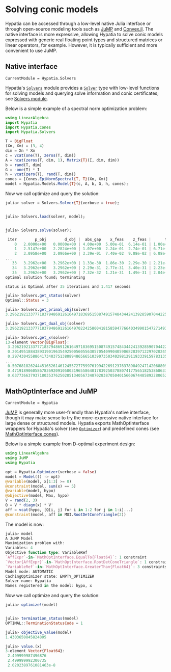 # Solving conic models

Hypatia can be accessed through a low-level native Julia interface or through open-source modeling tools such as [JuMP](https://github.com/jump-dev/JuMP.jl) and [Convex.jl](https://github.com/jump-dev/Convex.jl).
The native interface is more expressive, allowing Hypatia to solve conic models expressed with generic real floating point types and structured matrices or linear operators, for example.
However, it is typically sufficient and more convenient to use JuMP.

## Native interface

```@meta
CurrentModule = Hypatia.Solvers
```

Hypatia's [`Solvers`](@ref) module provides a [`Solver`](@ref) type with low-level functions for solving models and querying solve information and conic certificates; see [Solvers module](@ref).

Below is a simple example of a spectral norm optimization problem:

```julia
using LinearAlgebra
import Hypatia
import Hypatia.Cones
import Hypatia.Solvers

T = BigFloat
(Xn, Xm) = (3, 4)
dim = Xn * Xm
c = vcat(one(T), zeros(T, dim))
A = hcat(zeros(T, dim, 1), Matrix{T}(I, dim, dim))
b = rand(T, dim)
G = -one(T) * I
h = vcat(zero(T), rand(T, dim))
cones = [Cones.EpiNormSpectral{T, T}(Xn, Xm)]
model = Hypatia.Models.Model{T}(c, A, b, G, h, cones);
```

Now we call optimize and query the solution:

```julia
julia> solver = Solvers.Solver{T}(verbose = true);


julia> Solvers.load(solver, model);


julia> Solvers.solve(solver);

 iter        p_obj        d_obj |  abs_gap    x_feas    z_feas |      tau       kap        mu |  dir_res  step     alpha
    0   2.0000e+00   0.0000e+00 | 4.00e+00  5.00e-01  6.14e-01 | 1.00e+00  1.00e+00  1.00e+00 |
    1   2.5147e+00   2.2824e+00 | 1.07e+00  2.24e-01  2.74e-01 | 6.71e-01  7.44e-01  3.14e-01 | 3.45e-77  co-a  7.00e-01
    2   3.0958e+00   3.0966e+00 | 3.39e-01  7.40e-02  9.08e-02 | 6.08e-01  2.70e-01  1.01e-01 | 1.73e-77  co-a  7.00e-01
...
   33   3.2962e+00   3.2962e+00 | 1.33e-30  1.86e-30  2.29e-30 | 2.21e-01  1.88e-30  3.50e-31 | 4.85e-50  co-a  5.00e-01
   34   3.2962e+00   3.2962e+00 | 2.29e-31  2.77e-31  3.40e-31 | 2.23e-01  1.56e-31  5.28e-32 | 2.70e-48  co-a  8.50e-01
   35   3.2962e+00   3.2962e+00 | 7.32e-32  1.21e-31  1.49e-31 | 2.04e-01  1.15e-31  1.93e-32 | 2.52e-49  co-a  6.00e-01
optimal solution found; terminating

status is Optimal after 35 iterations and 1.417 seconds

julia> Solvers.get_status(solver)
Optimal::Status = 3

julia> Solvers.get_primal_obj(solver)
3.296219213377718379486912616497183695150874915748434424139285907044225666610375

julia> Solvers.get_dual_obj(solver)
3.29621921337771837948691261649702242580041815859477664034990154727149325280482

julia> Solvers.get_x(solver)
13-element Vector{BigFloat}:
 3.296219213377718379486912616497183695150874915748434424139285907044225666610375
 0.2014951884389319019635492500560556305705409904059068283971229702024509946542355
 0.2974304558864173403751380894865665103907350340298129119333915978313596204101965
...
 0.5076818262444516526146124557277599761994226912376378984924714206880970861448005
 0.4719189060586783692091058031965586401783925037880741775651825386863356120491953
 0.6377366379371803537625028513405673487028387050401566067448589228065218202592247
```

## MathOptInterface and JuMP

```@meta
CurrentModule = Hypatia
```

[JuMP](https://github.com/jump-dev/JuMP.jl) is generally more user-friendly than Hypatia's native interface, though it may make sense to try the more-expressive native interface for large dense or structured models.
Hypatia exports MathOptInterface wrappers for Hypatia's solver (see [`Optimizer`](@ref)) and predefined cones (see [MathOptInterface cones](@ref)).

Below is a simple example from D-optimal experiment design:

```julia
using LinearAlgebra
using JuMP
using Hypatia

opt = Hypatia.Optimizer(verbose = false)
model = Model(() -> opt)
@variable(model, x[1:3] >= 0)
@constraint(model, sum(x) == 5)
@variable(model, hypo)
@objective(model, Max, hypo)
V = rand(2, 3)
Q = V * diagm(x) * V'
aff = vcat(hypo, [Q[i, j] for i in 1:2 for j in 1:i]...)
@constraint(model, aff in MOI.RootDetConeTriangle(2))
```

The model is now:

```julia
julia> model
A JuMP Model
Maximization problem with:
Variables: 4
Objective function type: VariableRef
`AffExpr`-in-`MathOptInterface.EqualTo{Float64}`: 1 constraint
`Vector{AffExpr}`-in-`MathOptInterface.RootDetConeTriangle`: 1 constraint
`VariableRef`-in-`MathOptInterface.GreaterThan{Float64}`: 3 constraints
Model mode: AUTOMATIC
CachingOptimizer state: EMPTY_OPTIMIZER
Solver name: Hypatia
Names registered in the model: hypo, x
```

Now we call optimize and query the solution:

```julia
julia> optimize!(model)


julia> termination_status(model)
OPTIMAL::TerminationStatusCode = 1

julia> objective_value(model)
1.4303650845824805

julia> value.(x)
3-element Vector{Float64}:
 2.499999987496876
 2.499999992300735
 2.0202389761081463e-8
```
